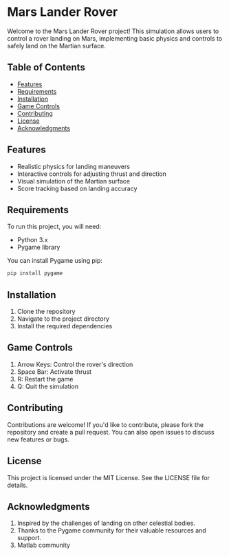 # Mars Lander Rover

Welcome to the Mars Lander Rover project! This simulation allows users to control a rover landing on Mars, implementing basic physics and controls to safely land on the Martian surface.

## Table of Contents

- [Features](#features)
- [Requirements](#requirements)
- [Installation](#installation)
- [Game Controls](#game-controls)
- [Contributing](#contributing)
- [License](#license)
- [Acknowledgments](#acknowledgments)

## Features

- Realistic physics for landing maneuvers
- Interactive controls for adjusting thrust and direction
- Visual simulation of the Martian surface
- Score tracking based on landing accuracy

## Requirements

To run this project, you will need:

- Python 3.x
- Pygame library

You can install Pygame using pip:

```bash
pip install pygame
```
## Installation
1. Clone the repository
2. Navigate to the project directory
3. Install the required dependencies

## Game Controls

1. Arrow Keys: Control the rover's direction
2. Space Bar: Activate thrust
3. R: Restart the game
4. Q: Quit the simulation

## Contributing

Contributions are welcome! If you'd like to contribute, please fork the repository and create a pull request. You can also open issues to discuss new features or bugs.

## License

This project is licensed under the MIT License. See the LICENSE file for details.

## Acknowledgments

1. Inspired by the challenges of landing on other celestial bodies.
2. Thanks to the Pygame community for their valuable resources and support.
3. Matlab community



    
